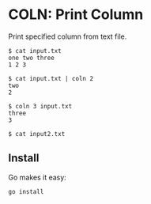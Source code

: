 # COLN: Print Column

Print specified column from text file.

```
$ cat input.txt
one two three
1 2 3

$ cat input.txt | coln 2
two
2 

$ coln 3 input.txt
three
3

$ cat input2.txt

```

## Install

Go makes it easy:

    go install
